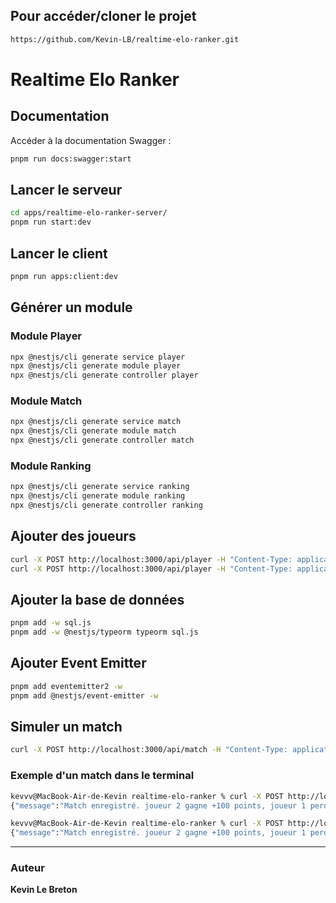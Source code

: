 ## Pour accéder/cloner le projet

```sh
https://github.com/Kevin-LB/realtime-elo-ranker.git
```

# Realtime Elo Ranker

## Documentation

Accéder à la documentation Swagger :
```sh
pnpm run docs:swagger:start
```

## Lancer le serveur

```sh
cd apps/realtime-elo-ranker-server/
pnpm run start:dev
```

## Lancer le client

```sh
pnpm run apps:client:dev
```

## Générer un module

### Module Player
```sh
npx @nestjs/cli generate service player
npx @nestjs/cli generate module player
npx @nestjs/cli generate controller player
```

### Module Match
```sh
npx @nestjs/cli generate service match 
npx @nestjs/cli generate module match
npx @nestjs/cli generate controller match
```

### Module Ranking
```sh
npx @nestjs/cli generate service ranking 
npx @nestjs/cli generate module ranking
npx @nestjs/cli generate controller ranking
```

## Ajouter des joueurs

```sh
curl -X POST http://localhost:3000/api/player -H "Content-Type: application/json" -d '{"id": "joueur 1"}'
curl -X POST http://localhost:3000/api/player -H "Content-Type: application/json" -d '{"id": "joueur 2"}'
```

## Ajouter la base de données

```sh
pnpm add -w sql.js
pnpm add -w @nestjs/typeorm typeorm sql.js
```

## Ajouter Event Emitter

```sh
pnpm add eventemitter2 -w
pnpm add @nestjs/event-emitter -w
```

## Simuler un match

```sh
curl -X POST http://localhost:3000/api/match -H "Content-Type: application/json" -d '{"player1Id": "joueur 1", "player2Id": "joueur 2", "result": "WINNER_PLAYER2"}'
```

### Exemple d'un match dans le terminal

```sh
kevvv@MacBook-Air-de-Kevin realtime-elo-ranker % curl -X POST http://localhost:3000/api/match -H "Content-Type: application/json" -d '{"player1Id": "joueur 1", "player2Id": "joueur 2", "result": "WINNER_PLAYER2"}'
{"message":"Match enregistré. joueur 2 gagne +100 points, joueur 1 perd -100 points."}%

kevvv@MacBook-Air-de-Kevin realtime-elo-ranker % curl -X POST http://localhost:3000/api/match -H "Content-Type: application/json" -d '{"player1Id": "joueur 1", "player2Id": "joueur 2", "result": "WINNER_PLAYER2"}'
{"message":"Match enregistré. joueur 2 gagne +100 points, joueur 1 perd -100 points."}%
```

---

### Auteur

**Kevin Le Breton**
